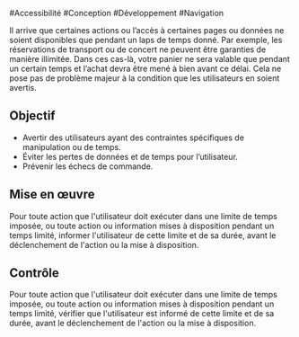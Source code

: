 
#Accessibilité #Conception #Développement #Navigation

Il arrive que certaines actions ou l’accès à certaines pages ou données ne soient disponibles que pendant un laps de temps donné. Par exemple, les réservations de transport ou de concert ne peuvent être garanties de manière illimitée. Dans ces cas-là, votre panier ne sera valable que pendant un certain temps et l’achat devra être mené à bien avant ce délai. Cela ne pose pas de problème majeur à la condition que les utilisateurs en soient avertis.

Objectif
--------

*   Avertir des utilisateurs ayant des contraintes spécifiques de manipulation ou de temps.
*   Éviter les pertes de données et de temps pour l’utilisateur.
*   Prévenir les échecs de commande.

Mise en œuvre
-------------

Pour toute action que l'utilisateur doit exécuter dans une limite de temps imposée, ou toute action ou information mises à disposition pendant un temps limité, informer l'utilisateur de cette limite et de sa durée, avant le déclenchement de l'action ou la mise à disposition.

Contrôle
--------

Pour toute action que l'utilisateur doit exécuter dans une limite de temps imposée, ou toute action ou information mises à disposition pendant un temps limité, vérifier que l'utilisateur est informé de cette limite et de sa durée, avant le déclenchement de l'action ou la mise à disposition.
